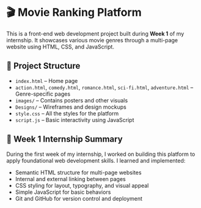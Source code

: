 # 🎬 Movie Ranking Platform

This is a front-end web development project built during **Week 1** of my internship. It showcases various movie genres through a multi-page website using HTML, CSS, and JavaScript.

## 📁 Project Structure

- `index.html` – Home page
- `action.html`, `comedy.html`, `romance.html`, `sci-fi.html`, `adventure.html` – Genre-specific pages
- `images/` – Contains posters and other visuals
- `Designs/` – Wireframes and design mockups
- `style.css` – All the styles for the platform
- `script.js` – Basic interactivity using JavaScript

## 🧠 Week 1 Internship Summary

During the first week of my internship, I worked on building this platform to apply foundational web development skills. I learned and implemented:

- Semantic HTML structure for multi-page websites  
- Internal and external linking between pages  
- CSS styling for layout, typography, and visual appeal  
- Simple JavaScript for basic behaviors  
- Git and GitHub for version control and deployment

